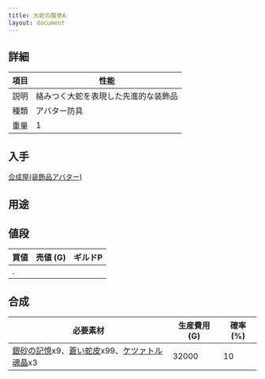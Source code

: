 ```yaml
---
title: 大蛇の腹巻A
layout: document
---
```

## 詳細

|項目|性能|
|---|---|
|説明|絡みつく大蛇を表現した先進的な装飾品|
|種類|アバター防具|
|重量|1|

## 入手

[合成屋(装飾品アバター)](合成屋(装飾品アバター))

## 用途

## 値段

|買値|売値 (G)|ギルドP|
|---|---|---|
|.|||

## 合成

|必要素材|生産費用 (G)|確率 (%)|
|---|---|---|
|[銀砂の記憶](銀砂の記憶)x9、[蒼い蛇皮](蒼い蛇皮)x99、[ケツァトル魂晶](ケツァトル魂晶)x3|32000|10|
